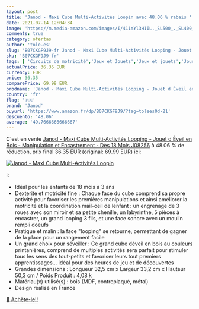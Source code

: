 ```yaml
---
layout: post
title: 'Janod - Maxi Cube Multi-Activités Loopin avec 48.06 % rabais '
date: 2021-07-14 12:04:34
image: 'https://m.media-amazon.com/images/I/411mYl3HIIL._SL500_._SL400_.jpg'
comments: true
category: ofertas
author: 'tole.es'
slug: 'B07CKGF9J9-fr Janod - Maxi Cube Multi-Activités Looping - Jouet d Éveil...'
sku: 'B07CKGF9J9-fr'
tags: [ 'Circuits de motricité','Jeux et Jouets','Jeux et jouets','Jouets dactivité et de développement','Jouets déveil et 1er âge','janod', ]
actualPrice: 36.35 EUR
currency: EUR
price: 36.35
comparePrice: 69.99 EUR
prodname: 'Janod - Maxi Cube Multi-Activités Looping - Jouet d Éveil en Bois - Manipulation et Encastrement - Dès 18 Mois  J08256'
country: 'fr'
flag: '🇫🇷'
brand: 'Janod'
buyurl: 'https://www.amazon.fr/dp/B07CKGF9J9/?tag=tolees0d-21'
descuento: '48.06'
average: '49.7666666666667'
---
```


C'est en vente [Janod - Maxi Cube Multi-Activités Looping - Jouet d Éveil en Bois - Manipulation et Encastrement - Dès 18 Mois  J08256](https://www.amazon.fr/dp/B07CKGF9J9/?tag=tolees0d-21)  à  48.06 % de réduction, prix final  36.35 EUR (original: 69.99 EUR) ici:

[![Janod - Maxi Cube Multi-Activités Loopin](https://m.media-amazon.com/images/I/411mYl3HIIL._SL500_._SL400_.jpg)](https://www.amazon.fr/dp/B07CKGF9J9/?tag=tolees0d-21)

ℹ️:

- Idéal pour les enfants de 18 mois à 3 ans
- Dexterite et motricité fine : Chaque face du cube comprend sa propre activité pour favoriser les premières manipulations et ainsi améliorer la motricité et la coordination mail-oeil de lenfant : un engrenage de 3 roues avec son miroir et sa petite chenille, un labyrinthe, 5 pièces à encastrer, un grand looping 3 fils, et une face sonore avec un moulin rempli doeufs
- Pratique et malin : la face "looping" se retourne, permettant de gagner de la place pour un rangement facile
- Un grand choix pour séveiller : Ce grand cube déveil en bois au couleurs printanières, comprend de multiples activités sera parfait pour stimuler tous les sens des tout-petits et favoriser leurs tout premiers apprentissages… idéal pour des heures de jeu et de découvertes
- Grandes dimensions : Longueur 32,5 cm x Largeur 33,2 cm x Hauteur 50,3 cm / Poids Produit : 4,08 k
- Matériau(x) utilisé(s) : bois (MDF, contreplaqué, métal)
- Design réalisé en France

[🛒 Achète-le!!](https://www.amazon.fr/dp/B07CKGF9J9/?tag=tolees0d-21)
